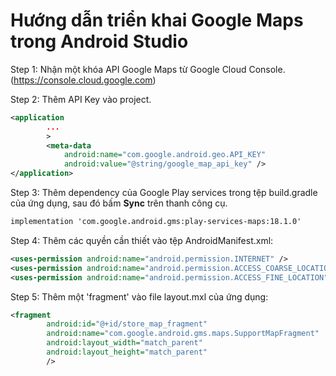 # Hướng dẫn triển khai Google Maps trong Android Studio

Step 1: Nhận một khóa API Google Maps từ Google Cloud Console. (https://console.cloud.google.com)

Step 2: Thêm API Key vào project.

```xml
<application
        ...
        >
        <meta-data
            android:name="com.google.android.geo.API_KEY"
            android:value="@string/google_map_api_key" />
</application>
```
Step 3: Thêm dependency của Google Play services trong tệp build.gradle của ứng dụng, sau đó bấm **Sync** trên thanh công cụ.
```xml
implementation 'com.google.android.gms:play-services-maps:18.1.0'
```
Step 4: Thêm các quyền cần thiết vào tệp AndroidManifest.xml:
```xml
<uses-permission android:name="android.permission.INTERNET" />
<uses-permission android:name="android.permission.ACCESS_COARSE_LOCATION" />
<uses-permission android:name="android.permission.ACCESS_FINE_LOCATION" />
```
Step 5: Thêm một 'fragment' vào file layout.mxl của ứng dụng:
```xml
<fragment
        android:id="@+id/store_map_fragment"
        android:name="com.google.android.gms.maps.SupportMapFragment"
        android:layout_width="match_parent"
        android:layout_height="match_parent"
        />
```

